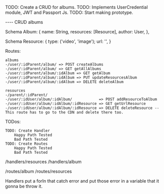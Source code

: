 TODO: Create a CRUD for albums.
TODO: Implements UserCredential module, JWT and Passport Js.
TODO: Start making prototype.

---- CRUD albums

Schema Album: {
    name: String,
    resources: [Resource],
    author: User,
},

Schema Resource: {
    type: ('video', 'image');
    url: '',
}


Routes:

    albums
    -/user/:idParent/album/ => POST createAlbums
    -/user/:idParent/album/ => GET getAllAlbums
    -/user/:idParent/album/:idAlbum => GET getAlbum
    -/user/:idParent/album/:idAlbum => PUT updateResourcesAlbum
    -/user/:idParent/album/:idAlbum => DELETE deleteAlbum

    resources
    -/parent/:idParent/
    -/user/:idUser/album/:idAlbum/            => POST addResourceToAlbum
    -/user/:idUser/album/:idAlbum/:idResource => GET getUrlResource
    -/user/:idUser/album/:idAlbum/:idResource => DELETE deleteResource -- This route has to go to the CDN and delete there too.

TODos:

    TODO: Create Handler
        Happy Path Tested
        Bad Path Tested
    TODO: Create Routes
        Happy Path Tested
        Bad Path Tested


/handlers/resources
/handlers/album

/routes/album
/routes/resources


Handlers put a forIn that catch error and put those error in a variable that it gonna be throw it.